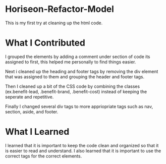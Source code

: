 # Horiseon-Refactor-Model
This is my first try at cleaning up the html code.
# What I Contributed
I grouped the elements by adding a comment under section of code its assigned to first, this helped me personally to find things easier.

Next i cleaned up the heading and footer tags by removing the div element that was assigned to them and grouping the header and footer tags.

Then I cleaned up a bit of the CSS code by combining the classes (ex.benefit-lead, .benefit-brand, .benefit-cost) instead of keeping the seperate and repetitive.

Finally I changed several div tags to more appriopriate tags such as nav, section, aside, and footer. 

# What I Learned
I learned that it is important to keep the code clean and organized so that it is easier to read and understand. I also learned that it is important to use the correct tags for the correct elements.


